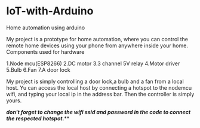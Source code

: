 # IoT-with-Arduino
Home automation using arduino


My project is a prototype for home automation, where you can control the remote home devices using your phone from anywhere inside your home.
Components used for hardware

1.Node mcu(ESP8266) 
2.DC motor
3.3 channel 5V relay
4.Motor driver
5.Bulb
6.Fan
7.A door lock

My project is simply controlling a door lock,a bulb and a fan from a local host.
Yu can access the local host by connecting a hotspot to the nodemcu wifi, and typing your local ip in the address bar.
Then the controller is simply yours.

*******don't forget to change the wifi ssid and password in the code to connect the respected hotspot.*********
